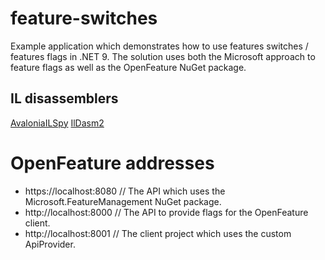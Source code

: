 # feature-switches

Example application which demonstrates how to use features switches / features flags in .NET 9. The solution uses both the Microsoft approach to feature flags as well as the OpenFeature NuGet package.

## IL disassemblers

[AvaloniaILSpy](https://github.com/icsharpcode/AvaloniaILSpy/releases)
[IlDasm2](https://github.com/lextudio/dotnet-ildasm2)

# OpenFeature addresses

- https://localhost:8080 // The API which uses the Microsoft.FeatureManagement NuGet package.
- http://localhost:8000 // The API to provide flags for the OpenFeature client.
- http://localhost:8001 // The client project which uses the custom ApiProvider.

